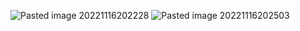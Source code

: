 ![Pasted image 20221116202228](https://user-images.githubusercontent.com/78741323/204105784-e4234df8-4d28-43ca-932f-54fff21da847.png)
![Pasted image 20221116202503](https://user-images.githubusercontent.com/78741323/204105798-9ade654a-3bf1-4fb2-80b5-04874c56d331.png)
